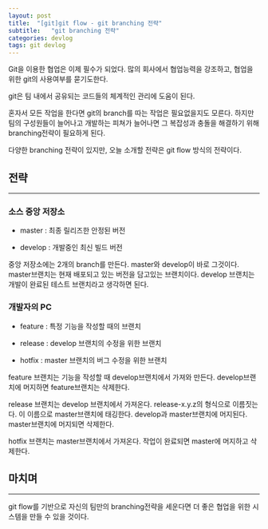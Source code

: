 ```yaml
---
layout: post
title:  "[git]git flow - git branching 전략"
subtitle:   "git branching 전략"
categories: devlog
tags: git devlog
---
```


Git을 이용한 협업은 이제 필수가 되었다. 많의 회사에서 협업능력을 강조하고, 협업을 위한 git의 사용여부를 묻기도한다.

git은 팀 내에서 공유되는 코드들의 체계적인 관리에 도움이 된다.

혼자서 모든 작업을 한다면 git의 branch를 따는 작업은 필요없을지도 모른다. 하지만 팀의 구성원들이 늘어나고 개발하는 피쳐가 늘어나면 그 복잡성과 충돌을 해결하기 위해 branching전략이 필요하게 된다.

다양한 branching 전략이 있지만, 오늘 소개할 전략은 git flow 방식의 전략이다.

## 전략

---

### 소스 중앙 저장소

- master : 최종 릴리즈한 안정된 버전

- develop : 개발중인 최신 빌드 버전

중앙 저장소에는 2개의 branch를 만든다. master와 develop이 바로 그것이다. master브랜치는 현재 배포되고 있는 버전을 담고있는 브랜치이다. develop 브랜치는 개발이 완료된 테스트 브랜치라고 생각하면 된다.

### 개발자의 PC

- feature : 특정 기능을 작성할 때의 브랜치

- release : develop 브랜치의 수정을 위한 브랜치

- hotfix : master 브랜치의 버그 수정을 위한 브랜치

feature 브랜치는 기능을 작성할 때 develop브랜치에서 가져와 만든다. develop브랜치에 머지하면 feature브랜치는 삭제한다.

release 브랜치는 develop 브랜치에서 가져온다. release-x.y.z의 형식으로 이름짓는다. 이 이름으로 master브랜치에 태깅한다. develop과 master브랜치에 머지된다. master브랜치에 머지되면 삭제한다.

hotfix 브랜치는 master브랜치에서 가져온다. 작업이 완료되면 master에 머지하고 삭제한다.

## 마치며

---

git flow를 기반으로 자신의 팀만의 branching전략을 세운다면 더 좋은 협업을 위한 시스템을 만들 수 있을 것이다.
